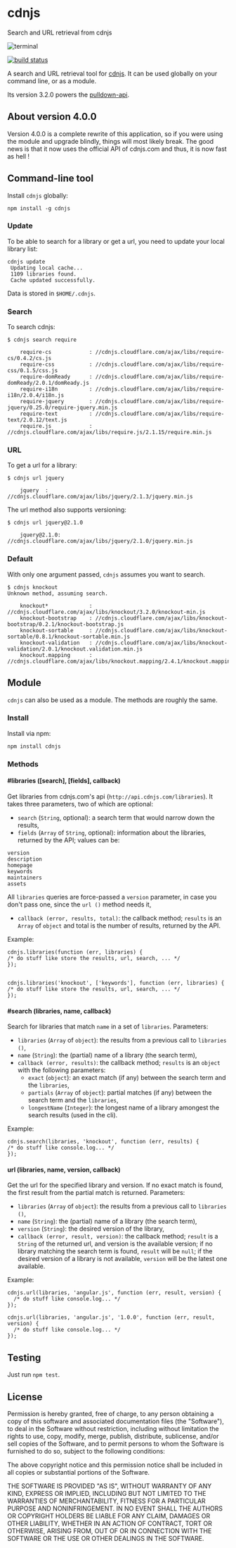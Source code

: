 # cdnjs

Search and URL retrieval from cdnjs

![terminal](http://i.imgur.com/QJ0gnLT.gif)

[![build status](https://secure.travis-ci.org/phuu/cdnjs.png)](http://travis-ci.org/phuu/cdnjs)

A search and URL retrieval tool for [cdnjs](//cdnjs.com). It can be used globally on your command line, or as a module.

Its version 3.2.0 powers the [pulldown-api](https://github.com/phuu/pulldown-api).

## About version 4.0.0

Version 4.0.0 is a complete rewrite of this application, so if you were using the module and upgrade blindly, things will most likely break. The good news is that it now uses the official API of cdnjs.com and thus, it is now fast as hell !

## Command-line tool

Install `cdnjs` globally:

`npm install -g cdnjs`

### Update

To be able to search for a library or get a url, you need to update your local library list:

```
cdnjs update
 Updating local cache...
 1109 libraries found.
 Cache updated successfully.
```

Data is stored in `$HOME/.cdnjs`.

### Search

To search cdnjs:

```
$ cdnjs search require

    require-cs            : //cdnjs.cloudflare.com/ajax/libs/require-cs/0.4.2/cs.js
    require-css           : //cdnjs.cloudflare.com/ajax/libs/require-css/0.1.5/css.js
    require-domReady      : //cdnjs.cloudflare.com/ajax/libs/require-domReady/2.0.1/domReady.js
    require-i18n          : //cdnjs.cloudflare.com/ajax/libs/require-i18n/2.0.4/i18n.js
    require-jquery        : //cdnjs.cloudflare.com/ajax/libs/require-jquery/0.25.0/require-jquery.min.js
    require-text          : //cdnjs.cloudflare.com/ajax/libs/require-text/2.0.12/text.js
    require.js            : //cdnjs.cloudflare.com/ajax/libs/require.js/2.1.15/require.min.js
```

### URL

To get a url for a library:

```
$ cdnjs url jquery

    jquery  : //cdnjs.cloudflare.com/ajax/libs/jquery/2.1.3/jquery.min.js
```

The url method also supports versioning:

```
$ cdnjs url jquery@2.1.0

    jquery@2.1.0: //cdnjs.cloudflare.com/ajax/libs/jquery/2.1.0/jquery.min.js
```

### Default

With only one argument passed, `cdnjs` assumes you want to search.

```
$ cdnjs knockout
Unknown method, assuming search.

    knockout*             : //cdnjs.cloudflare.com/ajax/libs/knockout/3.2.0/knockout-min.js
    knockout-bootstrap    : //cdnjs.cloudflare.com/ajax/libs/knockout-bootstrap/0.2.1/knockout-bootstrap.js
    knockout-sortable     : //cdnjs.cloudflare.com/ajax/libs/knockout-sortable/0.8.1/knockout-sortable.min.js
    knockout-validation   : //cdnjs.cloudflare.com/ajax/libs/knockout-validation/2.0.1/knockout.validation.min.js
    knockout.mapping      : //cdnjs.cloudflare.com/ajax/libs/knockout.mapping/2.4.1/knockout.mapping.js
```

## Module

`cdnjs` can also be used as a module. The methods are roughly the same.

### Install

Install via npm:

`npm install cdnjs`

### Methods

#### #libraries ([search], [fields], callback)

Get libraries from cdnjs.com's api (`http://api.cdnjs.com/libraries`). It takes three parameters, two of which are optional:

 - `search` (`String`, optional): a search term that would narrow down the results,
 - `fields` (`Array` of `String`, optional): information about the libraries, returned by the API; values can be:
 
```
version
description
homepage
keywords
maintainers
assets
 ```
All `libraries` queries are force-passed a `version` parameter, in case you don't pass one, since the `url ()` method needs it,
 
 - `callback (error, results, total)`: the callback method; `results` is an `Array` of `object` and total is the number of results, returned by the API.

Example:

```
cdnjs.libraries(function (err, libraries) {
/* do stuff like store the results, url, search, ... */
});


cdnjs.libraries('knockout', ['keywords'], function (err, libraries) {
/* do stuff like store the results, url, search, ... */
});
```

#### #search (libraries, name, callback)

Search for libraries that match `name` in a set of `libraries`. Parameters:

  - `libraries` (`Array` of `object`): the results from a previous call to `libraries ()`,
  - `name` (`String`): the (partial) name of a library (the search term),
  - `callback (error, results)`: the callback method; `results` is an `object` with the following parameters:
    - `exact` (`object`): an exact match (if any) between the search term and the `libraries`,
    - `partials` (`Array` of `object`): partial matches (if any) between the search term and the `libraries`,
    - `longestName` (`Integer`): the longest name of a library amongest the search results (used in the cli).

Example:

```
cdnjs.search(libraries, 'knockout', function (err, results) {
/* do stuff like console.log... */
});
```

#### url (libraries, name, version, callback)

Get the url for the specified library and version. If no exact match is found, the first result from the partial match is returned. Parameters:

  - `libraries` (`Array` of `object`): the results from a previous call to `libraries ()`,
  - `name` (`String`): the (partial) name of a library (the search term),
  - `version` (`String`): the desired version of the library,
  - `callback (error, result, version)`: the callback method; `result` is a `String` of the returned url, and version is the available version; if no library matching the search term is found, `result` will be `null`; if the desired version of a library is not available, `version` will be the latest one available.

Example:

```
cdnjs.url(libraries, 'angular.js', function (err, result, version) {
  /* do stuff like console.log... */
});

cdnjs.url(libraries, 'angular.js', '1.0.0', function (err, result, version) {
  /* do stuff like console.log... */
});
```

## Testing

Just run `npm test`.

## License

Permission is hereby granted, free of charge, to any person obtaining a copy of this software and associated documentation files (the "Software"), to deal in the Software without restriction, including without limitation the rights to use, copy, modify, merge, publish, distribute, sublicense, and/or sell copies of the Software, and to permit persons to whom the Software is furnished to do so, subject to the following conditions:

The above copyright notice and this permission notice shall be included in all copies or substantial portions of the Software.

THE SOFTWARE IS PROVIDED "AS IS", WITHOUT WARRANTY OF ANY KIND, EXPRESS OR IMPLIED, INCLUDING BUT NOT LIMITED TO THE WARRANTIES OF MERCHANTABILITY, FITNESS FOR A PARTICULAR PURPOSE AND NONINFRINGEMENT. IN NO EVENT SHALL THE AUTHORS OR COPYRIGHT HOLDERS BE LIABLE FOR ANY CLAIM, DAMAGES OR OTHER LIABILITY, WHETHER IN AN ACTION OF CONTRACT, TORT OR OTHERWISE, ARISING FROM, OUT OF OR IN CONNECTION WITH THE SOFTWARE OR THE USE OR OTHER DEALINGS IN THE SOFTWARE.
